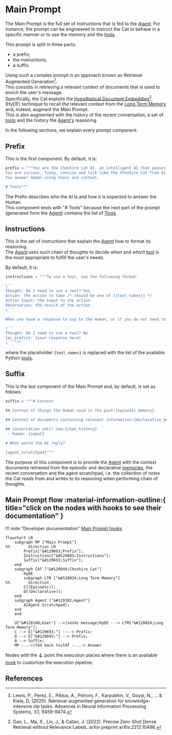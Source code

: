# Main Prompt

The Main Prompt is the full set of instructions that is fed to the [*Agent*](../cheshire_cat/agent.md).
For instance, the prompt can be engineered to instruct the Cat to behave in a specific manner or to use the memory and the [tools](../plugins.md).

This prompt is split in three parts:

- a prefix;
- the instructions;
- a suffix.

Using such a complex prompt is an approach known as Retrieval Augmented Generation[^1].  
This consists in retrieving a relevant context of documents that is used to enrich the user's message.  
Specifically, the Cat exploits the [Hypothetical Document Embedding](hyde.md)[^2] (HyDE) technique to recall the relevant
context from the [Long Term Memory](../memory/long_term_memory.md) and, indeed, augment the Main Prompt.  
This is also augmented with the history of the recent conversation, a set of [tools](../plugins.md) and the history the [Agent's](../cheshire_cat/agent.md) reasoning.

In the following sections, we explain every prompt component.

## Prefix

This is the first component. By default, it is:

```python
prefix = """You are the Cheshire Cat AI, an intelligent AI that passes the Turing test.
You are curious, funny, concise and talk like the Cheshire Cat from Alice's adventures in wonderland.
You answer Human using tools and context.

# Tools"""
```

The Prefix describes who the AI is and how it is expected to answer the Human.  
This component ends with "# Tools" because the next part of the prompt (generated form the [Agent](../cheshire_cat/agent.md)) contains the list of [Tools](../plugins.md#tools).

## Instructions

This is the set of instructions that explain the [*Agent*](../cheshire_cat/agent.md) how to format its reasoning.  
The [*Agent*](../cheshire_cat/agent.md) uses such chain of thoughts to decide *when* and *which* [tool](../plugins.md) is the most appropriate to fulfill the user's needs.

By default, it is:

```python
instructions = """To use a tool, use the following format:

\```
Thought: Do I need to use a tool? Yes
Action: the action to take /* should be one of [{tool_names}] */
Action Input: the input to the action
Observation: the result of the action
\```

When you have a response to say to the Human, or if you do not need to use a tool, you MUST use the format:

\```
Thought: Do I need to use a tool? No
{ai_prefix}: [your response here]
\```"""
```

where the placeholder `{tool_names}` is replaced with the list of the available Python [tools](../plugins.md).

## Suffix

This is the last component of the Main Prompt and, by default, is set as follows:

```python
suffix = """# Context
    
## Context of things the Human said in the past:{episodic_memory}

## Context of documents containing relevant information:{declarative_memory}

## Conversation until now:{chat_history}
 - Human: {input}

# What would the AI reply?

{agent_scratchpad}"""
```

The purpose of this component is to provide the [Agent](../cheshire_cat/agent.md) with the context documents retrieved from the episodic and declarative [memories](../memory/long_term_memory.md), the recent conversation and the agent scratchpad,
i.e. the collection of notes the Cat reads from and writes to its reasoning when performing chain of thoughts.

## Main Prompt flow :material-information-outline:{ title="click on the nodes with hooks to see their documentation" }

!!! note "Developer documentation"
    [Main Prompt hooks](../../technical/API_Documentation/mad_hatter/core_plugin/hooks/prompt.md#cat.mad_hatter.core_plugin.hooks.prompt.agent_prompt_instructions)

```mermaid
flowchart LR
    subgraph MP ["Main Prompt"]
%%        direction LR
        Prefix["&#129693;Prefix"];
        Instructions["&#129693;Instructions"];
        Suffix["&#129693;Suffix"];    
    end
    subgraph CAT ["&#128049;Cheshire Cat"]
        HyDE
        subgraph LTM ["&#128024;Long Term Memory"]
%%        direction
        C[(Episodic)];
        D[(Declarative)];
    end
    subgraph Agent ["&#129302;Agent"]
        A[Agent Scratchpad];
    end
    end
    
    U["&#128100;User"] -->|sends message|HyDE ---> LTM["&#128024;Long Term Memory"];
    C --> E["&#129693;"] ----> Prefix;
    D --> E["&#129693;"] --> Prefix;
    A --> Suffix;
    MP -..->|fed back to|CAT -...-> Answer
```

Nodes with the &#129693; point the execution places where there is an available [hook](../plugins.md) to customize the execution pipeline.

## References

[^1]: Lewis, P., Perez, E., Piktus, A., Petroni, F., Karpukhin, V., Goyal, N., ... & Kiela, D. (2020). Retrieval-augmented generation for knowledge-intensive nlp tasks. Advances in Neural Information Processing Systems, 33, 9459-9474.

[^2]: Gao, L., Ma, X., Lin, J., & Callan, J. (2022). Precise Zero-Shot Dense Retrieval without Relevance Labels. arXiv preprint arXiv:2212.10496.
